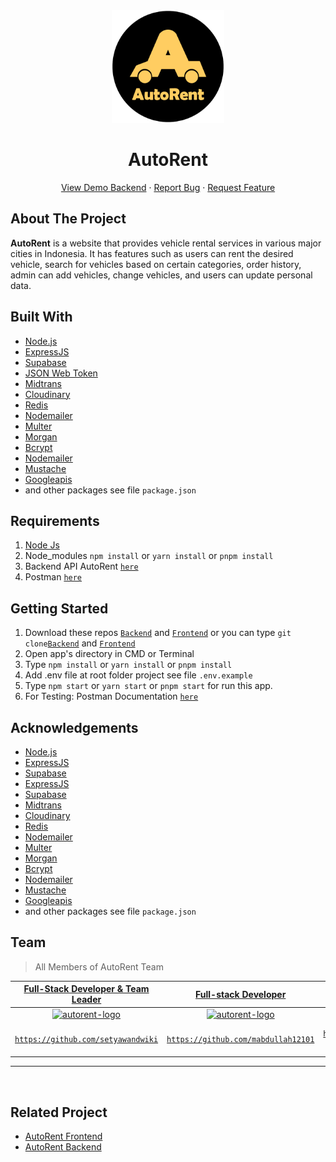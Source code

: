<div align='center'>
    <img src="autorent-logo.png" alt="autorent-logo" width="180" height="180">
</div>
<h1 align='center'>AutoRent</h1>
  <p align="center">
    <a href="http://vechicle-rental-backend.vercel.app/">View Demo Backend</a>
    ·
    <a href="https://github.com/collab2/vechicle-rental-backend/issues">Report Bug</a>
    ·
    <a href="https://github.com/collab2/vechicle-rental-backend/pulls">Request Feature</a>
  </p>

## About The Project

 <p>
 <strong>AutoRent</strong> is a website that provides vehicle rental services in various major cities in Indonesia. It has features such as users can rent the desired vehicle, search for vehicles based on certain categories, order history, admin can add vehicles, change vehicles, and users can update personal data.
 </p>

## Built With

- [Node.js](https://nodejs.org/en/)
- [ExpressJS](https://expressjs.com/)
- [Supabase](https://supabase.io/)
- [JSON Web Token](https://jwt.io/)
- [Midtrans](https://midtrans.com/)
- [Cloudinary](https://cloudinary.com/)
- [Redis](https://redis.io/)
- [Nodemailer](https://nodemailer.com/about/)
- [Multer](https://www.npmjs.com/package/multer)
- [Morgan](https://www.npmjs.com/package/morgan)
- [Bcrypt](https://www.npmjs.com/package/bcrypt)
- [Nodemailer](https://nodemailer.com/about/)
- [Mustache](https://www.npmjs.com/package/mustache)
- [Googleapis](https://www.npmjs.com/package/googleapis)
- and other packages see file `package.json`

## Requirements

1. <a href="https://nodejs.org/en/download/">Node Js</a>
2. Node_modules `npm install` or `yarn install` or `pnpm install`
3. Backend API AutoRent [`here`](https://github.com/collab2/vechicle-rental-backend)
4. Postman [`here`](https://www.postman.com/downloads/)

## Getting Started

1. Download these repos [`Backend`](https://github.com/collab2/vechicle-rental-backend) and [`Frontend`](https://github.com/collab2/Vechicle-rental-frontend) or you can type `git clone`[`Backend`](https://github.com/collab2/vechicle-rental-backend) and [`Frontend`](https://github.com/collab2/Vechicle-rental-frontend)
2. Open app's directory in CMD or Terminal
3. Type `npm install` or `yarn install` or `pnpm install`
4. Add .env file at root folder project see file `.env.example`
5. Type `npm start` or `yarn start` or `pnpm start` for run this app.
6. For Testing: Postman Documentation [`here`](https://documenter.getpostman.com/view/15191012/2s8YYMnLCa)

## Acknowledgements

- [Node.js](https://nodejs.org/en/)
- [ExpressJS](https://expressjs.com/)
- [Supabase](https://supabase.io/)
- [ExpressJS](https://expressjs.com/)
- [Supabase](https://supabase.io/)
- [Midtrans](https://midtrans.com/)
- [Cloudinary](https://cloudinary.com/)
- [Redis](https://redis.io/)
- [Nodemailer](https://nodemailer.com/about/)
- [Multer](https://www.npmjs.com/package/multer)
- [Morgan](https://www.npmjs.com/package/morgan)
- [Bcrypt](https://www.npmjs.com/package/bcrypt)
- [Nodemailer](https://nodemailer.com/about/)
- [Mustache](https://www.npmjs.com/package/mustache)
- [Googleapis](https://www.npmjs.com/package/googleapis)
- and other packages see file `package.json`

## Team

> All Members of AutoRent Team

| <a href="#" target="_blank">**Full-Stack Developer & Team Leader**</a> | <a href="#" target="_blank">**Full-stack Developer**</a> | <a href="#" target="_blank">**Back-End Developer**</a> | <a href="#" target="_blank">**Front-End Developer**</a> | <a href="#" target="_blank">**Front-End Developer**</a> | <a href="#" target="_blank">**Front-End Developer**</a> | <a href="#" target="_blank">**Front-End Developer**</a> | <a href="#" target="_blank">**Front-End Developer**</a> |
| :-: | :-: | :-: | :-: | :-: | :-: | :-: | :-: |
| [<img src="https://avatars.githubusercontent.com/u/44898840" alt="autorent-logo" width="96" height="96">](https://github.com/setyawandwiki) | [<img src="https://avatars.githubusercontent.com/u/111334061?v=4" alt="autorent-logo" width="96" height="96">](https://github.com/mabdullah12101) | [<img src ="https://avatars.githubusercontent.com/u/88246152?v=4" alt="avatar" width="96" height="96">](https://github.com/graciasvito) | [<img src="https://avatars.githubusercontent.com/u/102915785?v=4" alt="avatar" width="96" height="96">)](https://github.com/IrfanAlfiansyah) | [<img width="96" height="96" alt="avatar" src="https://avatars.githubusercontent.com/u/101547733?v=4">)](https://github.com/Fhmi00) | [<img width="96" height="96" alt="avatar" src="https://avatars.githubusercontent.com/u/109788771?v=4">](https://github.com/KevinReyhanW) | [<img width="96" height="96" alt="avatar" src="https://avatars.githubusercontent.com/u/74675235?v=4">](https://github.com/azkar-sh) | [<img width="96" height="96" alt="avatar" src="https://avatars.githubusercontent.com/u/33439031?v=4">](https://github.com/vvahyudi) |
| <a href="https://github.com/collab2/Vehicle-rental-frontend" target="_blank">`https://github.com/setyawandwiki`</a> | <a href="https://github.com/mabdullah12101" target="_blank">`https://github.com/mabdullah12101`</a> | <a href="https://github.com/graciasvito/vechicle-rental-backend" target="_blank">`https://github.com/graciasvito/vechicle-rental-backend`</a> | <a href="https://github.com/IrfanAlfiansyah/Vehicle-rental-frontend" target="_blank">`https://github.com/IrfanAlfiansyah/Vehicle-rental-frontend`</a> | <a href="https://github.com/Fhmi00/Vehicle-rental-frontend" target="_blank">`https://github.com/Fhmi00/Vehicle-rental-frontend`</a> | <a href="https://github.com/KevinReyhanW/Vehicle-rental-frontend" target="_blank">`https://github.com/KevinReyhanW/Vehicle-rental-frontend`</a> | <a href="https://github.com/azkar-sh/Vehicle-rental-frontend" target="_blank">`https://github.com/azkar-sh/Vehicle-rental-frontend`</a> | <a href="https://github.com/vvahyudi/Vehicle-rental-frontend" target="_blank">`https://github.com/vvahyudi/Vehicle-rental-frontend`</a> |

---

<br/>

## Related Project

- <a href="https://github.com/collab2/Vehicle-rental-frontend" target="_blank">AutoRent Frontend</a>
- <a href="https://github.com/collab2/vechicle-rental-backend" target="_blank">AutoRent Backend</a>
